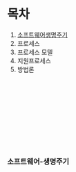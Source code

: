 # 목차
1. [소프트웨어생명주기](#소프트웨어-생명주기)
2. 프로세스
3. 프로세스 모델
4. 지원프로세스
5. 방법론
<br><br>
<br>
<br>
<br>
<br>
<br><br><br><br>

### 소프트웨어-생명주기
